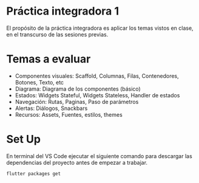 # Práctica integradora 1

El propósito de la práctica integradora es aplicar los temas vistos en clase, en el transcurso de las sesiones previas.

# Temas a evaluar

- Componentes visuales: Scaffold, Columnas, Filas, Contenedores, Botones, Texto, etc
- Diagrama: Diagrama de los componentes (básico)
- Estados: Widgets Stateful, Widgets Stateless, Handler de estados
- Navegación: Rutas, Paginas, Paso de parámetros
- Alertas: Diálogos, Snackbars
- Recursos: Assets, Fuentes, estilos, themes

# Set Up
En terminal del VS Code ejecutar el siguiente comando para descargar las dependencias del proyecto antes de empezar a trabajar.
```sh
flutter packages get
```
